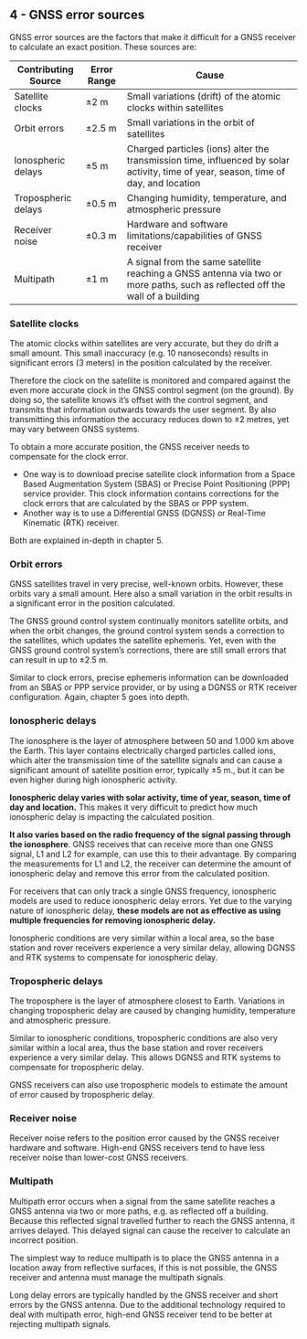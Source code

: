 ## 4 - GNSS error sources
GNSS error sources are the factors that make it difficult for a GNSS receiver to calculate an exact position. These sources are:

| Contributing Source     | Error Range | Cause                                                                                                         |
|--------------------------|-------------|---------------------------------------------------------------------------------------------------------------|
| Satellite clocks         | ±2 m       | Small variations (drift) of the atomic clocks within satellites                                               |
| Orbit errors             | ±2.5 m     | Small variations in the orbit of satellites                                                                   |
| Ionospheric delays       | ±5 m       | Charged particles (ions) alter the transmission time, influenced by solar activity, time of year, season, time of day, and location |
| Tropospheric delays      | ±0.5 m     | Changing humidity, temperature, and atmospheric pressure                                                      |
| Receiver noise           | ±0.3 m     | Hardware and software limitations/capabilities of GNSS receiver                                               |
| Multipath                | ±1 m       | A signal from the same satellite reaching a GNSS antenna via two or more paths, such as reflected off the wall of a building |

### Satellite clocks
The atomic clocks within satellites are very accurate, but they do drift a small amount. This small inaccuracy (e.g. 10 nanoseconds) results in significant errors (3 meters) in the position calculated by the receiver.

Therefore the clock on the satellite is monitored and compared against the even more accurate clock in the GNSS control segment (on the ground). By doing so, the satellite knows it’s offset with the control segment, and transmits that information outwards towards the user segment. By also transmitting this information the accuracy reduces down to ±2 metres, yet may vary between GNSS systems.

To obtain a more accurate position, the GNSS receiver needs to compensate for the clock error.

- One way is to download precise satellite clock information from a Space Based Augmentation System (SBAS) or Precise Point Positioning (PPP) service provider. This clock information contains corrections for the clock errors that are calculated by the SBAS or PPP system.
- Another way is to use a Differential GNSS (DGNSS) or Real-Time Kinematic (RTK) receiver.

Both are explained in-depth in chapter 5.

### Orbit errors
GNSS satellites travel in very precise, well-known orbits. However, these orbits vary a small amount. Here also a small variation in the orbit results in a significant error in the position calculated.

The GNSS ground control system continually monitors satellite orbits, and when the orbit changes, the ground control system sends a correction to the satellites, which updates the satellite ephemeris. Yet, even with the GNSS ground control system’s corrections, there are still small errors that can result in up to ±2.5 m.

Similar to clock errors, precise ephemeris information can be downloaded from an SBAS or PPP service provider, or by using a DGNSS or RTK receiver configuration. Again, chapter 5 goes into depth.

### Ionospheric delays
The ionosphere is the layer of atmosphere between 50 and 1.000 km above the Earth. This layer contains electrically charged particles called ions, which alter the transmission time of the satellite signals and can cause a significant amount of satellite position error, typically ±5 m., but it can be even higher during high ionospheric activity.

**Ionospheric delay varies with solar activity, time of year, season, time of day and location.** This makes it very difficult to predict how much ionospheric delay is impacting the calculated position.

**It also varies based on the radio frequency of the signal passing through the ionosphere**. GNSS receives that can receive more than one GNSS signal, L1 and L2 for example, can use this to their advantage. By comparing the measurements for L1 and L2, the receiver can determine the amount of ionospheric delay and remove this error from the calculated position.

For receivers that can only track a single GNSS frequency, ionospheric models are used to reduce ionospheric delay errors. Yet due to the varying nature of ionospheric delay, **these models are not as effective as using multiple frequencies for removing ionospheric delay.**

Ionospheric conditions are very similar within a local area, so the base station and rover receivers experience a very similar delay, allowing DGNSS and RTK systems to compensate for ionospheric delay.

### Tropospheric delays
The troposphere is the layer of atmosphere closest to Earth. Variations in changing tropospheric delay are caused by changing humidity, temperature and atmospheric pressure.

Similar to ionospheric conditions, tropospheric conditions are also very similar within a local area, thus the base station and rover receivers experience a very similar delay. This allows DGNSS and RTK systems to compensate for tropospheric delay.

GNSS receivers can also use tropospheric models to estimate the amount of error caused by tropospheric delay.

### Receiver noise
Receiver noise refers to the position error caused by the GNSS receiver hardware and software. High-end GNSS receivers tend to have less receiver noise than lower-cost GNSS receivers.

### Multipath
Multipath error occurs when a signal from the same satellite reaches a GNSS antenna via two or more paths, e.g. as reflected off a building. Because this reflected signal travelled further to reach the GNSS antenna, it arrives delayed. This delayed signal can cause the receiver to calculate an incorrect position.

The simplest way to reduce multipath is to place the GNSS antenna in a location away from reflective surfaces, if this is not possible, the GNSS receiver and antenna must manage the multipath signals. 

Long delay errors are typically handled by the GNSS receiver and short errors by the GNSS antenna. Due to the additional technology required to deal with multipath error, high-end GNSS receiver tend to be better at rejecting multipath signals.
